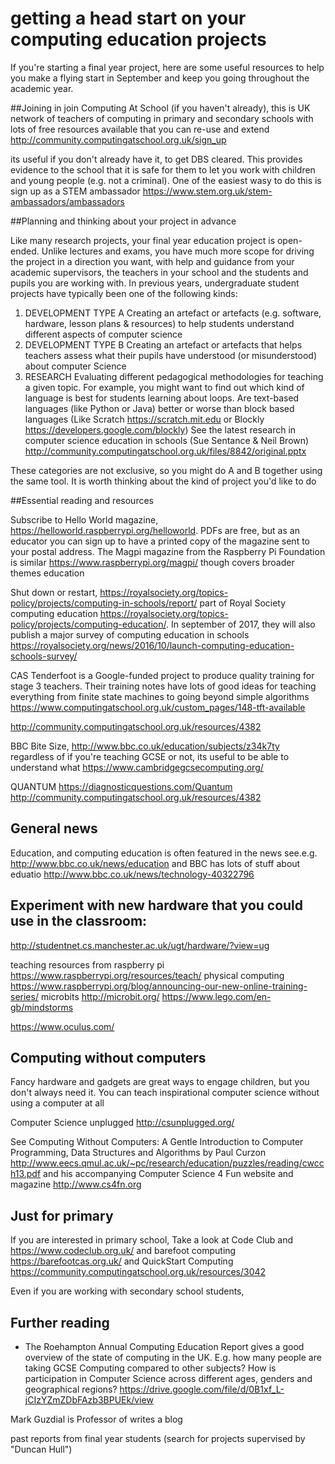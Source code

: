 # getting a head start on your computing education projects

If you're starting a final year project, here are some useful resources to help you make a flying start in September and keep you going throughout the academic year.

##Joining in
join Computing At School (if you haven't already), this is UK network of teachers of computing in primary and secondary schools with lots of free resources available that you can re-use and extend http://community.computingatschool.org.uk/sign_up

its useful if you don't already have it, to get DBS cleared. This provides evidence to the school that it is safe for them to let you work with children and young people (e.g. not a criminal). One of the easiest wasy to do this is sign up as a STEM ambassador https://www.stem.org.uk/stem-ambassadors/ambassadors


##Planning and thinking about your project in advance

Like many research projects, your final year education project is open-ended. Unlike lectures and exams, you have much more scope for driving the project in a direction you want, with help and guidance from your academic supervisors, the teachers in your school and the students and pupils you are working with. In previous years, undergraduate student projects have typically been one of the following kinds:

1. DEVELOPMENT TYPE A Creating an artefact or artefacts (e.g. software, hardware, lesson plans & resources) to help students understand different aspects of computer science
2. DEVELOPMENT TYPE B Creating an artefact or artefacts that helps teachers assess what their pupils have understood (or misunderstood) about computer Science
3. RESEARCH Evaluating different pedagogical methodologies for teaching a given topic. For example, you might want to find out which kind of language is best for students learning about loops. Are text-based languages (like Python or Java) better or worse than block based languages (Like Scratch https://scratch.mit.edu or Blockly https://developers.google.com/blockly) See the latest research in computer science education in schools	(Sue Sentance & Neil Brown) http://community.computingatschool.org.uk/files/8842/original.pptx

These categories are not exclusive, so you might do A and B together using the same tool. It is worth thinking about the kind of project you'd like to do

##Essential reading and resources

Subscribe to Hello World magazine, https://helloworld.raspberrypi.org/helloworld. PDFs are free, but as an educator you can sign up to have a printed copy of the magazine sent to your postal address. The Magpi magazine from the Raspberry Pi Foundation is similar https://www.raspberrypi.org/magpi/ though covers broader themes education

Shut down or restart, https://royalsociety.org/topics-policy/projects/computing-in-schools/report/ part of Royal Society computing education https://royalsociety.org/topics-policy/projects/computing-education/. In september of 2017, they will also publish a major survey of computing education in schools https://royalsociety.org/news/2016/10/launch-computing-education-schools-survey/

CAS Tenderfoot is a Google-funded project to produce quality training for stage 3 teachers. Their training notes have lots of good ideas for teaching everything from finite state machines to going beyond simple algorithms
https://www.computingatschool.org.uk/custom_pages/148-tft-available

http://community.computingatschool.org.uk/resources/4382

BBC Bite Size, http://www.bbc.co.uk/education/subjects/z34k7ty regardless of if you're teaching GCSE or not, its useful to be able to understand what
https://www.cambridgegcsecomputing.org/

QUANTUM
https://diagnosticquestions.com/Quantum
http://community.computingatschool.org.uk/resources/4382

## General news
Education, and computing education is often featured in the news
see.e.g. http://www.bbc.co.uk/news/education and
BBC has lots of stuff about eduatio
http://www.bbc.co.uk/news/technology-40322796

## Experiment with new hardware that you could use in the classroom:

http://studentnet.cs.manchester.ac.uk/ugt/hardware/?view=ug

teaching resources from raspberry pi https://www.raspberrypi.org/resources/teach/
physical computing https://www.raspberrypi.org/blog/announcing-our-new-online-training-series/
microbits http://microbit.org/
https://www.lego.com/en-gb/mindstorms

https://www.oculus.com/

## Computing without computers
Fancy hardware and gadgets are great ways to engage children, but you don't always need it. You can teach inspirational computer science without using a computer at all

Computer Science unplugged http://csunplugged.org/

See Computing Without Computers: A Gentle Introduction to Computer Programming, Data Structures and Algorithms by Paul Curzon http://www.eecs.qmul.ac.uk/~pc/research/education/puzzles/reading/cwcch13.pdf and his accompanying Computer Science 4 Fun website and magazine http://www.cs4fn.org

## Just for primary
If you are interested in primary school, Take a look at Code Club and https://www.codeclub.org.uk/ and barefoot computing https://barefootcas.org.uk/ and QuickStart Computing  https://community.computingatschool.org.uk/resources/3042

Even if you are working with secondary school students,

## Further reading
* The Roehampton Annual Computing Education Report gives a good overview of the state of computing in the UK. E.g. how many people are taking GCSE Computing compared to other subjects? How is participation in Computer Science across different ages, genders and geographical regions?
https://drive.google.com/file/d/0B1xf_L-jCIzYZmZDbFAzb3BPUEk/view

Mark Guzdial is Professor of writes a blog

past reports from final year students (search for projects supervised by "Duncan Hull")
